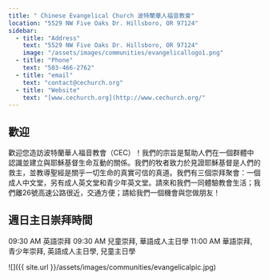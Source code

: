 ```yaml
---
title: " Chinese Evangelical Church 波特蘭華人福音教會"
location: "5529 NW Five Oaks Dr. Hillsboro, OR 97124"
sidebar:
  - title: "Address"
    text: "5529 NW Five Oaks Dr. Hillsboro, OR 97124"
    image: "/assets/images/communities/evangelicallogo1.png"
  - title: "Phone"
    text: "503-466-2762"
  - title: "email"
    text: "contact@cechurch.org"
  - title: "Website"
    text: "[www.cechurch.org](http://www.cechurch.org/"
---
```


## 歡迎

歡迎您造訪波特蘭華人福音教會（CEC）！我們的宗旨是幫助人們在一個群體中認識並建立與耶穌基督生命互動的關係。我們的牧者致力於見證耶穌基督是人們的救主，並教導聖經是關乎一切生命的真實可信的真道。我們有三個崇拜聚會：一個成人中文堂，另有成人英文堂和青少年英文堂。請來和我們一同體驗教會生活；我們離26號高速公路很近，交通方便；請給我們一個機會與您做朋友！

## 週日主日崇拜時間

09:30 AM    英語崇拜
09:30 AM    兒童崇拜, 華語成人主日學
11:00 AM    華語崇拜, 青少年崇拜, 英語成人主日學, 兒童主日學

![]({{ site.url }}/assets/images/communities/evangelicalpic.jpg)
